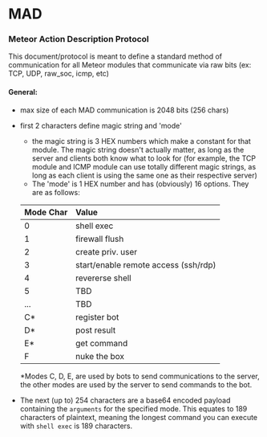 # MAD #  
### Meteor Action Description Protocol ###

This document/protocol is meant to define a standard method of communication for all Meteor modules that communicate via raw bits (ex: TCP, UDP, raw_soc, icmp, etc)

#### General:  
 - max size of each MAD communication is 2048 bits (256 chars)
 - first 2 characters define magic string and 'mode'
    - the magic string is 3 HEX numbers which make a constant for that module.  The magic string doesn't actually matter, as long as the server and clients both know what to look for (for example, the TCP module and ICMP module can use totally different magic strings, as long as each client is using the same one as their respective server)
     - The 'mode' is 1 HEX number and has (obviously) 16 options.  They are as follows:  

    | Mode Char | Value           |
    | ------ |:----------|
    | 0      | shell exec |
    | 1      | firewall flush |
    | 2      | create priv. user |
    | 3      | start/enable remote access (ssh/rdp) |
    | 4      | revererse shell|
    | 5      | TBD |
    | ...      | TBD |
    | C*      | register bot |
    | D*      | post result |
    | E*      | get command |
    | F      | nuke the box |  
    *Modes C, D, E, are used by bots to send communications to the server, the other modes are used by the server to send commands to the bot.
   

- The next (up to) 254 characters are a base64 encoded payload containing the `arguments` for the specified mode.  This equates to 189 characters of plaintext, meaning the longest command you can execute with `shell exec` is 189 characters.
